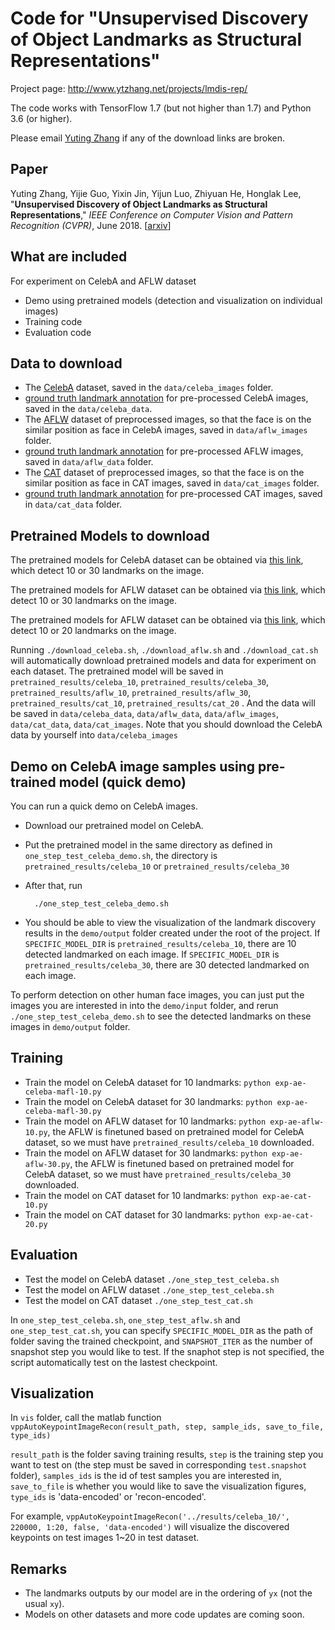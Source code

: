 Code for "Unsupervised Discovery of Object Landmarks as Structural Representations"
=====

Project page: http://www.ytzhang.net/projects/lmdis-rep/

The code works with TensorFlow 1.7 (but not higher than 1.7) and Python 3.6 (or higher).

Please email [Yuting Zhang](http://ytzhang.net/) if any of the download links are broken. 

## Paper

Yuting Zhang, Yijie Guo, Yixin Jin, Yijun Luo, Zhiyuan He, Honglak Lee,
"**Unsupervised Discovery of Object Landmarks as Structural Representations**,"
*IEEE Conference on Computer Vision and Pattern Recognition (CVPR)*, June 2018. [[arxiv](https://arxiv.org/abs/1804.04412)]

## What are included
For experiment on CelebA and AFLW dataset
- Demo using pretrained models (detection and visualization on individual images)
- Training code
- Evaluation code

## Data to download

- The [CelebA](https://drive.google.com/drive/folders/0B7EVK8r0v71pWEZsZE9oNnFzTm8) dataset, saved in the `data/celeba_images` folder.
- [ground truth landmark annotation](http://files.ytzhang.net/lmdis-rep/release-v1/celeba/celeba_data.tar.gz) for pre-processed CelebA images, saved in the `data/celeba_data`.
- The [AFLW](http://files.ytzhang.net/lmdis-rep/release-v1/aflw/aflw_images.tar.gz) dataset of preprocessed images, so that the face is on the similar position as face in CelebA images, saved in `data/aflw_images` folder.
- [ground truth landmark annotation](http://files.ytzhang.net/lmdis-rep/release-v1/aflw/aflw_data.tar.gz) for pre-processed AFLW images, saved in `data/aflw_data` folder.
- The [CAT](http://files.ytzhang.net/lmdis-rep/release-v1/cat/cat_images.tar.gz) dataset of preprocessed images, so that the face is on the similar position as face in CAT images, saved in `data/cat_images` folder.
- [ground truth landmark annotation](http://files.ytzhang.net/lmdis-rep/release-v1/cat/cat_data.tar.gz) for pre-processed CAT images, saved in `data/cat_data` folder.

## Pretrained Models to download

The pretrained models for CelebA dataset can be obtained via [this link](http://files.ytzhang.net/lmdis-rep/release-v1/celeba/celeba_pretrained_results.tar.gz), which detect 10 or 30 landmarks on the image. 

The pretrained models for AFLW dataset can be obtained via [this link](http://files.ytzhang.net/lmdis-rep/release-v1/aflw/aflw_pretrained_results.tar.gz), which detect 10 or 30 landmarks on the image.

The pretrained models for AFLW dataset can be obtained via [this link](http://files.ytzhang.net/lmdis-rep/release-v1/cat/cat_pretrained_results.tar.gz), which detect 10 or 20 landmarks on the image.

Running `./download_celeba.sh`, `./download_aflw.sh` and `./download_cat.sh` will automatically download pretrained models and data for experiment on each dataset. The pretrained model will be saved in `pretrained_results/celeba_10`, `pretrained_results/celeba_30`, `pretrained_results/aflw_10`, `pretrained_results/aflw_30`, `pretrained_results/cat_10`, `pretrained_results/cat_20` . And the data will be saved in `data/celeba_data`, `data/aflw_data`, `data/aflw_images`, `data/cat_data`, `data/cat_images`. Note that you should download the CelebA data by yourself into `data/celeba_images` 

## Demo on CelebA image samples using pre-trained model (quick demo)

You can run a quick demo on CelebA images.

- Download our pretrained model on CelebA.
- Put the pretrained model in the same directory as defined in `one_step_test_celeba_demo.sh`, the directory is `pretrained_results/celeba_10` or `pretrained_results/celeba_30`
- After that, run
	
		./one_step_test_celeba_demo.sh
	
- You should be able to view the visualization of the landmark discovery results in the `demo/output` folder created under the root of the project. If `SPECIFIC_MODEL_DIR` is `pretrained_results/celeba_10`, there are 10 detected landmarked on each image. If `SPECIFIC_MODEL_DIR` is `pretrained_results/celeba_30`, there are 30 detected landmarked on each image. 

To perform detection on other human face images, you can just put the images you are interested in into the `demo/input` folder, and rerun `./one_step_test_celeba_demo.sh` to see the detected landmarks on these images in `demo/output` folder.

## Training 

- Train the model on CelebA dataset for 10 landmarks: `python exp-ae-celeba-mafl-10.py`
- Train the model on CelebA dataset for 30 landmarks: `python exp-ae-celeba-mafl-30.py`
- Train the model on AFLW dataset for 10 landmarks: `python exp-ae-aflw-10.py`, the AFLW is finetuned based on pretrained model for CelebA dataset, so we must have `pretrained_results/celeba_10` downloaded.
- Train the model on AFLW dataset for 30 landmarks: `python exp-ae-aflw-30.py`, the AFLW is finetuned based on pretrained model for CelebA dataset, so we must have `pretrained_results/celeba_30` downloaded.
- Train the model on CAT dataset for 10 landmarks: `python exp-ae-cat-10.py`
- Train the model on CAT dataset for 30 landmarks: `python exp-ae-cat-20.py`

## Evaluation

- Test the model on CelebA dataset `./one_step_test_celeba.sh`
- Test the model on AFLW dataset `./one_step_test_celeba.sh`
- Test the model on CAT dataset `./one_step_test_cat.sh`

In `one_step_test_celeba.sh`, `one_step_test_aflw.sh` and `one_step_test_cat.sh`, you can specify `SPECIFIC_MODEL_DIR` as the path of folder saving the trained checkpoint, and `SNAPSHOT_ITER` as the number of snapshot step you would like to test. If the snaphot step is not specified, the script automatically test on the lastest checkpoint.

## Visualization
In `vis` folder, call the matlab function `vppAutoKeypointImageRecon(result_path, step, sample_ids, save_to_file, type_ids)`

`result_path` is the folder saving training results, `step` is the training step you want to test on (the step must be saved in corresponding `test.snapshot` folder), `samples_ids` is the id of test samples you are interested in, `save_to_file` is whether you would like to save the visualization figures, `type_ids` is 'data-encoded' or 'recon-encoded'.

For example, `vppAutoKeypointImageRecon('../results/celeba_10/', 220000, 1:20, false, 'data-encoded')` will visualize the discovered keypoints on test images 1~20 in test dataset.

## Remarks

- The landmarks outputs by our model are in the ordering of `yx` (not the usual `xy`).
- Models on other datasets and more code updates are coming soon. 
